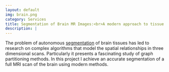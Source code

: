 ```yaml
---
layout: default
img: brain.png 
category: Services
title: Segmentation of Brain MR Images:<br>A modern approach to tissue classification 
description: |
---
```


The problem of autonomous [segmentation](https://derekwayne.github.io/brain_segmentation/) of brain tissues has led to research on complex algorithms that model the spatial relationships in three dimensional scans. Particularly it presents a fascinating study of graph partitioning methods. In this project I achieve an accurate segmentation of a full MRI scan of the brain using modern methods.
